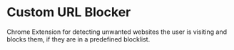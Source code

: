 # Custom URL Blocker
Chrome Extension for detecting unwanted websites the user is visiting and blocks them, if they are in a predefined blocklist.